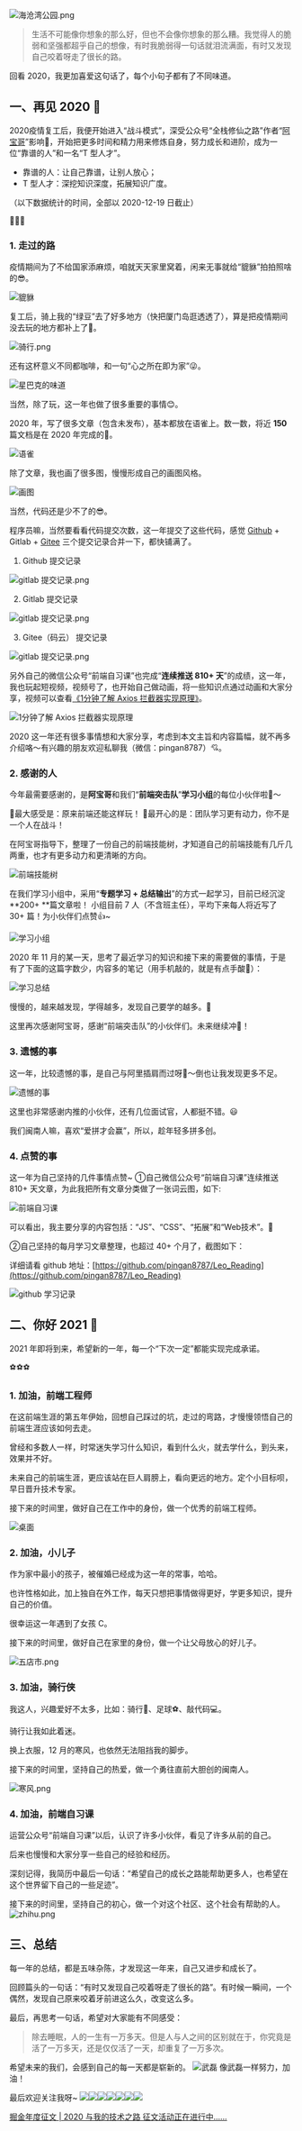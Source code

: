 ![海沧湾公园.png](https://images.pingan8787.com/2020/cover-haicang.png)
> 生活不可能像你想象的那么好，但也不会像你想象的那么糟。我觉得人的脆弱和坚强都超乎自己的想像，有时我脆弱得一句话就泪流满面，有时又发现自己咬着呀走了很长的路。

回看 2020，我更加喜爱这句话了，每个小句子都有了不同味道。

## 一、再见 2020 👋
2020疫情复工后，我便开始进入“战斗模式”，深受公众号“全栈修仙之路”作者“[阿宝哥](https://juejin.cn/user/764915822103079)”影响🌟，开始把更多时间和精力用来修炼自身，努力成长和进阶，成为一位“靠谱的人”和一名“T 型人才”。

- 靠谱的人：让自己靠谱，让别人放心；
- T 型人才：深挖知识深度，拓展知识广度。

（以下数据统计的时间，全部以 2020-12-19 日截止）

🤗🤗🤗

### 1. 走过的路

疫情期间为了不给国家添麻烦，咱就天天家里窝着，闲来无事就给“貔貅”拍拍照啥的😎。

![貔貅](https://images.pingan8787.com/2020/2020-pixiu.png)


复工后，骑上我的“绿豆”去了好多地方（快把厦门岛逛透透了），算是把疫情期间没去玩的地方都补上了🤠。

![骑行.png](https://images.pingan8787.com/2020/2020-bike.png)

还有这杯意义不同都咖啡，和一句“心之所在即为家”😜。

![星巴克的味道](https://images.pingan8787.com/2020/2020-coffe.png)

当然，除了玩，这一年也做了很多重要的事情😊。

2020 年，写了很多文章（包含未发布），基本都放在语雀上。数一数，将近 **150** 篇文档是在 2020 年完成的🤔。

![语雀](https://images.pingan8787.com/2020/2020-yuque.png)

除了文章，我也画了很多图，慢慢形成自己的画图风格。

![画图](https://images.pingan8787.com/2020/2020-draw.png)

当然，代码还是少不了的😎。

程序员嘛，当然要看看代码提交次数，这一年提交了这些代码，感觉 [Github](https://github.com/pingan8787) + Gitlab + [Gitee](https://gitee.com/pingan8787) 三个提交记录合并一下，都快铺满了。

1. Github 提交记录

![gitlab 提交记录.png](https://images.pingan8787.com/2020/2020-github.png)

2. Gitlab 提交记录

![gitlab 提交记录.png](https://images.pingan8787.com/2020/2020-gitlab.png)

3. Gitee（码云） 提交记录

![gitlab 提交记录.png](https://images.pingan8787.com/2020/2020-gitee.png)


另外自己的微信公众号“前端自习课”也完成“**连续推送 810+ 天**”的成绩，这一年，我也玩起短视频，视频号了，也开始自己做动画，将一些知识点通过动画和大家分享，视频可以查看[《1分钟了解 Axios 拦截器实现原理》](https://mp.weixin.qq.com/s/1s4_WXCZscB6MXsVP3lbzQ)。

![1分钟了解 Axios 拦截器实现原理](https://images.pingan8787.com/2020/2020-video.png)

2020 这一年还有很多事情想和大家分享，考虑到本文主旨和内容篇幅，就不再多介绍咯～有兴趣的朋友欢迎私聊我（微信：pingan8787）💘。

### 2. 感谢的人
今年最需要感谢的，是**阿宝哥**和我们“**前端突击队**”**学习小组**的每位小伙伴啦💐～

🌰最大感受是：原来前端还能这样玩！
🌰最开心的是：团队学习更有动力，你不是一个人在战斗！

在阿宝哥指导下，整理了一份自己的前端技能树，才知道自己的前端技能有几斤几两重，也才有更多动力和更清晰的方向。

![前端技能树](https://images.pingan8787.com/2020/2020-knowledge.png)

在我们学习小组中，采用“**专题学习 + 总结输出**”的方式一起学习，目前已经沉淀 **200+ **篇文章啦！
小组目前 7 人（不含班主任），平均下来每人将近写了 30+ 篇！为小伙伴们点赞👍~

![学习小组](https://images.pingan8787.com/2020/2020-study.png)

2020 年 11 月的某一天，思考了最近学习的知识和接下来的需要做的事情，于是有了下面的这篇字数少，内容多的笔记（用手机敲的，就是有点手酸🙁）：

![学习总结](https://images.pingan8787.com/2020/2020-learn.png)

慢慢的，越来越发现，学得越多，发现自己要学的越多。🤣

这里再次感谢阿宝哥，感谢“前端突击队”的小伙伴们。未来继续冲🦆！

### 3. 遗憾的事
这一年，比较遗憾的事，是自己与阿里插肩而过呀🥺～倒也让我发现更多不足。

![遗憾的事](https://images.pingan8787.com/2020/2020-sad.png)

这里也非常感谢内推的小伙伴，还有几位面试官，人都挺不错。😃

我们闽南人嘛，喜欢“爱拼才会赢”，所以，趁年轻多拼多创。

### 4. 点赞的事
这一年为自己坚持的几件事情点赞~
①自己微信公众号“前端自习课”连续推送 810+ 天文章，为此我把所有文章分类做了一张词云图，如下:

![前端自习课](https://images.pingan8787.com/2020/2020-fe-study.png)

可以看出，我主要分享的内容包括：“JS”、“CSS”、“拓展”和“Web技术”。🔔

②自己坚持的每月学习文章整理，也超过 40+ 个月了，截图如下：

详细请看 github 地址：[https://github.com/pingan8787/Leo_Reading](https://github.com/pingan8787/Leo_Reading)

![github 学习记录](https://images.pingan8787.com/2020/2020-github-study.png)

## 二、你好 2021 👏
2021 年即将到来，希望新的一年，每一个“下次一定”都能实现完成承诺。

⚽️⚽️⚽️

### 1. 加油，前端工程师
在这前端生涯的第五年伊始，回想自己踩过的坑，走过的弯路，才慢慢领悟自己的前端生涯应该如何去走。

曾经和多数人一样，时常迷失学习什么知识，看到什么火，就去学什么，到头来，效果并不好。

未来自己的前端生涯，更应该站在巨人肩膀上，看向更远的地方。定个小目标呗，早日晋升技术专家。

接下来的时间里，做好自己在工作中的身份，做一个优秀的前端工程师。

![桌面](https://images.pingan8787.com/2020/2021-zhuomian.png)

### 2. 加油，小儿子
作为家中最小的孩子，被催婚已经成为这一年的常事，哈哈。

也许性格如此，加上独自在外工作，每天只想把事情做得更好，学更多知识，提升自己的价值。

很幸运这一年遇到了女孩 C。

接下来的时间里，做好自己在家里的身份，做一个让父母放心的好儿子。

![五店市.png](https://images.pingan8787.com/2020/2021-wudian.png)

### 3. 加油，骑行侠
我这人，兴趣爱好不太多，比如：骑行🚴、足球⚽️、敲代码💻。

骑行让我如此着迷。

换上衣服，12 月的寒风，也依然无法阻挡我的脚步。

接下来的时间里，坚持自己的热爱，做一个勇往直前大胆创的闽南人。

![寒风.png](https://images.pingan8787.com/2020/2021-bike.png)

### 4. 加油，前端自习课

运营公众号“前端自习课”以后，认识了许多小伙伴，看见了许多从前的自己。

后来也慢慢和大家分享一些自己的经验和经历。

深刻记得，我简历中最后一句话：“希望自己的成⻓之路能帮助更多人，也希望在这个世界留下自己的一些足迹”。

接下来的时间里，坚持自己的初心，做一个对这个社区、这个社会有帮助的人。
![zhihu.png](https://images.pingan8787.com/2020/2021-zhihu.png)

## 三、总结
每一年的总结，都是五味杂陈，才发现这一年来，自己又进步和成长了。

回顾篇头的一句话：“有时又发现自己咬着呀走了很长的路”。有时候一瞬间，一个偶然，发现自己原来咬着牙前进这么久，改变这么多。

最后，再思考一句话，希望对大家能有不同感受：

> 除去睡眠，人的一生有一万多天。但是人与人之间的区别就在于，你究竟是活了一万多天，还是仅仅活了一天，却重复了一万多次。

希望未来的我们，会感到自己的每一天都是崭新的。
![武磊](https://images.pingan8787.com/2020/2021-wulei.JPG)
像武磊一样努力，加油！

最后欢迎关注我呀~
[![](https://cdn.nlark.com/yuque/0/2020/png/186051/1608457097917-ec1bf904-4354-4615-8e6a-6b97f76a253d.png#align=left&display=inline&height=26&margin=%5Bobject%20Object%5D&originHeight=26&originWidth=26&size=0&status=done&style=none&width=26)](http://www.pingan8787.com)[![](https://cdn.nlark.com/yuque/0/2020/png/186051/1608457098604-a10d1bbd-04f1-40e9-af68-7edead61cd2b.png#align=left&display=inline&height=26&margin=%5Bobject%20Object%5D&originHeight=26&originWidth=26&size=0&status=done&style=none&width=26)](https://www.yuque.com/wangpingan/cute-frontend)[![](https://cdn.nlark.com/yuque/0/2020/png/186051/1608457097909-839dcee8-8e67-47d4-b13a-6824263eda51.png#align=left&display=inline&height=26&margin=%5Bobject%20Object%5D&originHeight=26&originWidth=27&size=0&status=done&style=none&width=27)](https://zhuanlan.zhihu.com/cute-javascript)[![](https://cdn.nlark.com/yuque/0/2020/png/186051/1608457097948-a59bdb7e-d712-4726-ac35-dbaf9462d89d.png#align=left&display=inline&height=25&margin=%5Bobject%20Object%5D&originHeight=25&originWidth=26&size=0&status=done&style=none&width=26)](https://juejin.im/user/586fc337a22b9d0058807d53/posts)[![](https://cdn.nlark.com/yuque/0/2020/png/186051/1608457097902-9aff9345-7535-4c20-8cf0-d4d50864716e.png#align=left&display=inline&height=26&margin=%5Bobject%20Object%5D&originHeight=26&originWidth=26&size=0&status=done&style=none&width=26)](https://segmentfault.com/blog/pingan8787)[![](https://cdn.nlark.com/yuque/0/2020/png/186051/1608457097909-d4191640-e736-4440-870b-36e93522f0ca.png#align=left&display=inline&height=26&margin=%5Bobject%20Object%5D&originHeight=26&originWidth=26&size=0&status=done&style=none&width=26)](https://blog.csdn.net/qq_36380426)[![](https://cdn.nlark.com/yuque/0/2020/png/186051/1608457097853-1028552d-5c62-43f7-ae83-440162852114.png#align=left&display=inline&height=26&margin=%5Bobject%20Object%5D&originHeight=26&originWidth=26&size=0&status=done&style=none&width=26)](https://www.jianshu.com/u/2ec5d94afd60)

 [掘金年度征文 | 2020 与我的技术之路 征文活动正在进行中......](https://juejin.cn/post/6901125532729999374) 